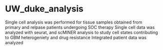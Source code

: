 # UW_duke_analysis
Single cell analysis was performed for tissue samples obtained from primary and relpase patients undergoing SOC therapy 
Single cell data was analyzed with seurat, and scMINER analysis to study cell states contributing to GBM heterogeniety and drug resistance 
Integrated patient data was analyzed 
